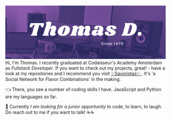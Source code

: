 ![ani](https://github.com/tdijkmans/tdijkmans/blob/master/TFD.png)
Hi, I'm Thomas. I recently graduated at Codaisseur's Academy Amsterdam as _Fullstack Developer_. If you want to check out my projects, great! - have a look at my repositories and I recommend you visit [✨Savoristas✨ ](https://savoristas.netlify.app/). It's 'a Social Network for Flavor Combinations' in the making.

👈 There, you see a number of coding skills I have. JavaScript and Python are my languages so far.

🔭 Currently _I am looking for a junior opportunity_ to code, to learn, to laugh.
Do reach out to me if you want to talk! ☕☕
